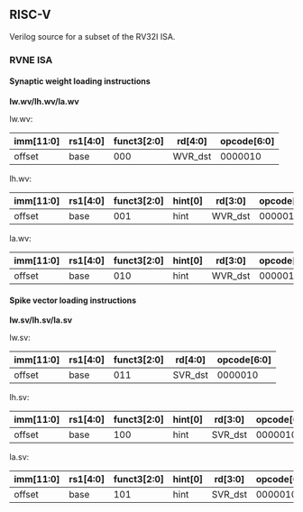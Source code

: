 ## RISC-V

Verilog source for a subset of the RV32I ISA.

### RVNE ISA

#### Synaptic weight loading instructions

__lw.wv/lh.wv/la.wv__

lw.wv:

| imm[11:0] | rs1[4:0] | funct3[2:0] | rd[4:0] | opcode[6:0] |
| --- | --- | --- | --- | --- |
| offset | base | 000 | WVR_dst | 0000010 |

lh.wv:

| imm[11:0] | rs1[4:0] | funct3[2:0] | hint[0] | rd[3:0] | opcode[6:0] |
| --- | --- | --- | --- | --- | --- |
| offset | base | 001 | hint | WVR_dst | 0000010 |

la.wv:

| imm[11:0] | rs1[4:0] | funct3[2:0] | hint[0] | rd[3:0] | opcode[6:0] |
| --- | --- | --- | --- | --- | --- |
| offset | base | 010 | hint | WVR_dst | 0000010 |

#### Spike vector loading instructions

__lw.sv/lh.sv/la.sv__

lw.sv:

| imm[11:0] | rs1[4:0] | funct3[2:0] | rd[4:0] | opcode[6:0] |
| --- | --- | --- | --- | --- |
| offset | base | 011 | SVR_dst | 0000010 |

lh.sv:

| imm[11:0] | rs1[4:0] | funct3[2:0] | hint[0] | rd[3:0] | opcode[6:0] |
| --- | --- | --- | --- | --- | --- |
| offset | base | 100 | hint | SVR_dst | 0000010 |

la.sv:

| imm[11:0] | rs1[4:0] | funct3[2:0] | hint[0] | rd[3:0] | opcode[6:0] |
| --- | --- | --- | --- | --- | --- |
| offset | base | 101 | hint | SVR_dst | 0000010 |
